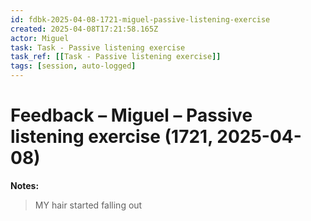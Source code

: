 ```yaml
---
id: fdbk-2025-04-08-1721-miguel-passive-listening-exercise
created: 2025-04-08T17:21:58.165Z
actor: Miguel
task: Task - Passive listening exercise
task_ref: [[Task - Passive listening exercise]]
tags: [session, auto-logged]
---
```


# Feedback – Miguel – Passive listening exercise (1721, 2025-04-08)

**Notes:**  
> MY hair started falling out


